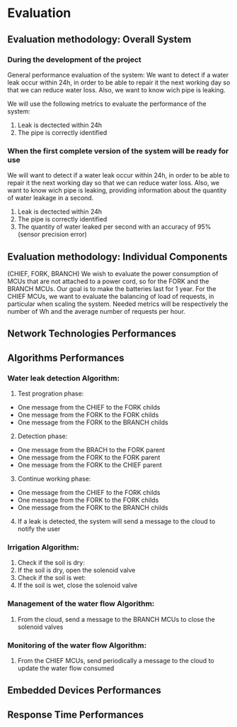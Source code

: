 # Evaluation

## Evaluation methodology: Overall System

### During the development of the project

General performance evaluation of the system:
We want to detect if a water leak occur within 24h, in order to be able to repair it the next working day so that we can reduce water loss. Also, we want to know wich pipe is leaking.

We will use the following metrics to evaluate the performance of the system:

1. Leak is dectected within 24h
2. The pipe is correctly identified

### When the first complete version of the system will be ready for use

We will want to detect if a water leak occur within 24h, in order to be able to repair it the next working day so that we can reduce water loss. Also, we want to know wich pipe is leaking, providing information about the quantity of water leakage in a second.

1. Leak is dectected within 24h
2. The pipe is correctly identified
3. The quantity of water leaked per second with an accuracy of 95% (sensor precision error)

## Evaluation methodology: Individual Components

(CHIEF, FORK, BRANCH)
We wish to evaluate the power consumption of MCUs that are not attached to a power cord, so for the FORK and the BRANCH MCUs. Our goal is to make the batteries last for 1 year. For the CHIEF MCUs, we want to evaluate the balancing of load of requests, in particular when scaling the system. Needed metrics will be respectively the number of Wh and the average number of requests per hour.

## Network Technologies Performances

## Algorithms Performances

### Water leak detection Algorithm:

1. Test progration phase:

+ One message from the CHIEF to the FORK childs
+ One message from the FORK to the FORK childs
+ One message from the FORK to the BRANCH childs

2. Detection phase:

+ One message from the BRACH to the FORK parent
+ One message from the FORK to the FORK parent
+ One message from the FORK to the CHIEF parent

3. Continue working phase:

+ One message from the CHIEF to the FORK childs
+ One message from the FORK to the FORK childs
+ One message from the FORK to the BRANCH childs

4. If a leak is detected, the system will send a message to the cloud to notify the user

### Irrigation Algorithm:

1. Check if the soil is dry:
2. If the soil is dry, open the solenoid valve
3. Check if the soil is wet:
4. If the soil is wet, close the solenoid valve

### Management of the water flow Algorithm:

1. From the cloud, send a message to the BRANCH MCUs to close the solenoid valves

### Monitoring of the water flow Algorithm:

1. From the CHIEF MCUs, send periodically a message to the cloud to update the water flow consumed

## Embedded Devices Performances

## Response Time Performances
